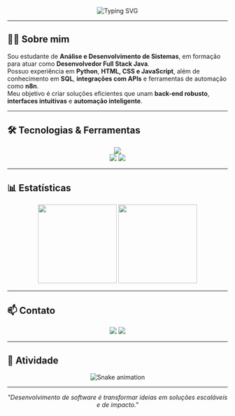 <!-- Banner com animação discreta -->
<p align="center">
  <img src="https://readme-typing-svg.herokuapp.com?font=Fira+Code&size=24&duration=4000&pause=1000&color=2E86C1&center=true&vCenter=true&width=800&lines=Olá,+meu+nome+é+Renato;Desenvolvedor+Full+Stack+Java+em+formação;Entusiasta+de+APIs+e+Automações" alt="Typing SVG" />
</p>

---

## 👨‍💻 Sobre mim  
Sou estudante de **Análise e Desenvolvimento de Sistemas**, em formação para atuar como **Desenvolvedor Full Stack Java**.  
Possuo experiência em **Python**, **HTML, CSS e JavaScript**, além de conhecimento em **SQL**, **integrações com APIs** e ferramentas de automação como **n8n**.  
Meu objetivo é criar soluções eficientes que unam **back-end robusto**, **interfaces intuitivas** e **automação inteligente**.

---

## 🛠️ Tecnologias & Ferramentas  
<p align="center">
  <img src="https://skillicons.dev/icons?i=java,spring,python,js,html,css,mysql,git,github,docker,linux" />
  <br/>
  <img src="https://img.shields.io/badge/n8n-Automation-orange?logo=n8n&logoColor=white&style=for-the-badge" />
  <img src="https://img.shields.io/badge/API%20Integration-02569B?style=for-the-badge&logo=fastapi&logoColor=white" />
</p>

---

## 📊 Estatísticas  
<p align="center">
  <img height="180em" src="https://github-readme-stats.vercel.app/api?username=renatotales3&show_icons=true&theme=tokyonight&include_all_commits=true&count_private=true" />
  <img height="180em" src="https://github-readme-streak-stats.herokuapp.com/?user=renatotales3&theme=tokyonight" />
</p>

---

## 📫 Contato  
<p align="center">
  <a href="https://www.linkedin.com/in/renatotales3/"><img src="https://img.shields.io/badge/LinkedIn-0A66C2?logo=linkedin&logoColor=white&style=for-the-badge" /></a>
  <a href="mailto:renatotales.dev@gmail.com"><img src="https://img.shields.io/badge/Email-D14836?logo=gmail&logoColor=white&style=for-the-badge" /></a>
</p>

---

## 🐍 Atividade  
<p align="center">
  <img src="https://raw.githubusercontent.com/renatotales3/renatotales3/output/github-contribution-grid-snake.svg" alt="Snake animation" />
</p>

---

<p align="center"><i>"Desenvolvimento de software é transformar ideias em soluções escaláveis e de impacto."</i></p>
